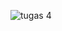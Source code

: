 ![tugas 4](https://user-images.githubusercontent.com/116734435/213933779-f461d750-14e6-4bef-81f5-645ff877d5a4.png)

